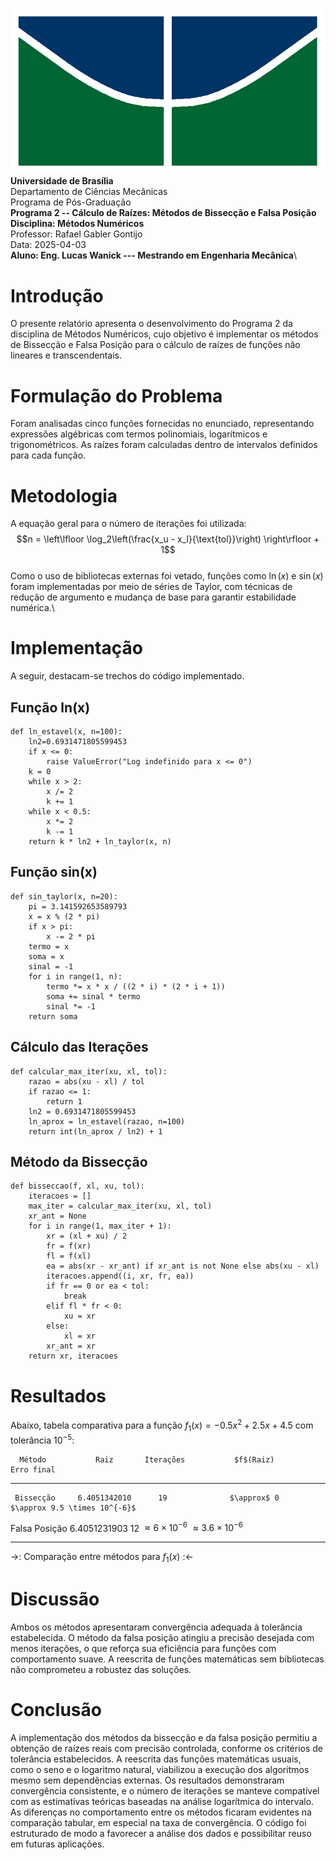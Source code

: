 ![image](img/unb_bandeira.png)\
**Universidade de Brasília**\
Departamento de Ciências Mecânicas\
Programa de Pós-Graduação\
**Programa 2 -- Cálculo de Raízes: Métodos de Bissecção e Falsa
Posição**\
**Disciplina: Métodos Numéricos**\
Professor: Rafael Gabler Gontijo\
Data: 2025-04-03\
**Aluno: Eng. Lucas Wanick --- Mestrando em Engenharia Mecânica**\


# Introdução

O presente relatório apresenta o desenvolvimento do Programa 2 da
disciplina de Métodos Numéricos, cujo objetivo é implementar os métodos
de Bissecção e Falsa Posição para o cálculo de raízes de funções não
lineares e transcendentais.

# Formulação do Problema

Foram analisadas cinco funções fornecidas no enunciado, representando
expressões algébricas com termos polinomiais, logarítmicos e
trigonométricos. As raízes foram calculadas dentro de intervalos
definidos para cada função.

# Metodologia

A equação geral para o número de iterações foi utilizada:\
$$n = \left\lfloor \log_2\left(\frac{x_u - x_l}{\text{tol}}\right) \right\rfloor + 1$$\
Como o uso de bibliotecas externas foi vetado, funções como $\ln(x)$ e
$\sin(x)$ foram implementadas por meio de séries de Taylor, com técnicas
de redução de argumento e mudança de base para garantir estabilidade
numérica.\

# Implementação

A seguir, destacam-se trechos do código implementado.

## Função ln(x)

``` {.python language="Python"}
def ln_estavel(x, n=100):
    ln2=0.6931471805599453
    if x <= 0:
        raise ValueError("Log indefinido para x <= 0")
    k = 0
    while x > 2:
        x /= 2
        k += 1
    while x < 0.5:
        x *= 2
        k -= 1
    return k * ln2 + ln_taylor(x, n)
```

## Função sin(x)

``` {.python language="Python"}
def sin_taylor(x, n=20):
    pi = 3.141592653589793
    x = x % (2 * pi)
    if x > pi:
        x -= 2 * pi
    termo = x
    soma = x
    sinal = -1
    for i in range(1, n):
        termo *= x * x / ((2 * i) * (2 * i + 1))
        soma += sinal * termo
        sinal *= -1
    return soma
```

## Cálculo das Iterações

``` {.python language="Python"}
def calcular_max_iter(xu, xl, tol):
    razao = abs(xu - xl) / tol
    if razao <= 1:
        return 1
    ln2 = 0.6931471805599453
    ln_aprox = ln_estavel(razao, n=100)
    return int(ln_aprox / ln2) + 1
```

## Método da Bissecção

``` {.python language="Python"}
def bisseccao(f, xl, xu, tol):
    iteracoes = []
    max_iter = calcular_max_iter(xu, xl, tol)
    xr_ant = None
    for i in range(1, max_iter + 1):
        xr = (xl + xu) / 2
        fr = f(xr)
        fl = f(xl)
        ea = abs(xr - xr_ant) if xr_ant is not None else abs(xu - xl)
        iteracoes.append((i, xr, fr, ea))
        if fr == 0 or ea < tol:
            break
        elif fl * fr < 0:
            xu = xr
        else:
            xl = xr
        xr_ant = xr
    return xr, iteracoes
```

# Resultados

Abaixo, tabela comparativa para a função $f_1(x) = -0.5x^2 + 2.5x + 4.5$
com tolerância $10^{-5}$:

      Método           Raiz       Iterações           $f$(Raiz)                     Erro final
  --------------- -------------- ----------- ---------------------------- ------------------------------
     Bissecção     6.4051342010      19              $\approx$ 0           $\approx 9.5 \times 10^{-6}$
   Falsa Posição   6.4051231903      12       $\approx 6 \times 10^{-6}$   $\approx 3.6 \times 10^{-6}$
----------------- -------------- ----------- ---------------------------- ------------------------------
  ->: Comparação entre métodos para $f_1(x)$ :<-

# Discussão

Ambos os métodos apresentaram convergência adequada à tolerância
estabelecida. O método da falsa posição atingiu a precisão desejada com
menos iterações, o que reforça sua eficiência para funções com
comportamento suave. A reescrita de funções matemáticas sem bibliotecas
não comprometeu a robustez das soluções.

# Conclusão

A implementação dos métodos da bissecção e da falsa posição permitiu a
obtenção de raízes reais com precisão controlada, conforme os critérios
de tolerância estabelecidos. A reescrita das funções matemáticas usuais,
como o seno e o logaritmo natural, viabilizou a execução dos algoritmos
mesmo sem dependências externas. Os resultados demonstraram convergência
consistente, e o número de iterações se manteve compatível com as
estimativas teóricas baseadas na análise logarítmica do intervalo. As
diferenças no comportamento entre os métodos ficaram evidentes na
comparação tabular, em especial na taxa de convergência. O código foi
estruturado de modo a favorecer a análise dos dados e possibilitar reuso
em futuras aplicações.
